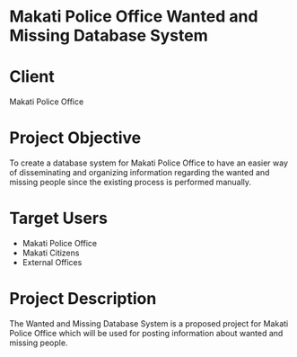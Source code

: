 # Makati Police Office Wanted and Missing Database System #

# Client #

Makati Police Office


# Project Objective #

To create a database system for Makati Police Office to have an easier way of disseminating and organizing information regarding the wanted and missing people since the existing process is performed manually.

# Target Users #

  * Makati Police Office
  * Makati Citizens
  * External Offices

# Project Description #

The Wanted and Missing Database System is a proposed project for Makati Police Office which will be used for posting information about wanted and missing people.
